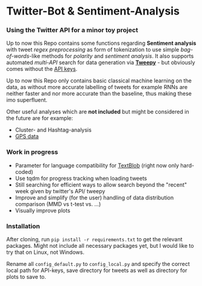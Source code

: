# Twitter-Bot & Sentiment-Analysis

### Using the Twitter API for a minor toy project

Up to now this Repo contains some functions regarding **Sentiment analysis** with tweet *regex preprocessing* as form of
tokenization to use simple *bag-of-words*-like methods for *polarity* and *sentiment analysis*. It also supports 
automated *multi-API* search for data generation via [**Tweepy**](https://docs.tweepy.org/en/latest/) - but obviously 
comes without the [API keys](https://developer.twitter.com/en).

Up to now this Repo only contains basic classical machine learning on the data, as without more accurate labelling of
tweets for example RNNs are neither faster and nor more accurate than the baseline, thus making these imo superfluent.

Other useful analyses which are **not included** but might be considered in the future are for example:
- Cluster- and Hashtag-analysis
- [GPS data](https://www.earthdatascience.org/courses/use-data-open-source-python/intro-to-apis/twitter-data-in-python/)

### Work in progress

- Parameter for language compatibility for [TextBlob](https://textblob.readthedocs.io/en/dev/) (right now only 
  hard-coded)
- Use tqdm for progress tracking when loading tweets
- Still searching for efficient ways to allow search beyond the "recent" week given by twitter's API/ tweepy
- Improve and simplify (for the user) handling of data distribution comparison (MMD vs t-test vs. ...)
- Visually improve plots

### Installation

After cloning, run `pip install -r requirements.txt` to get the relevant packages. Might not include all necessary 
packages yet, but I would like to try that on Linux, not Windows. 

Rename all `config_default.py` to `config_local.py` and specify the correct local path for API-keys, save directory for 
tweets as well as directory for plots to save to.
